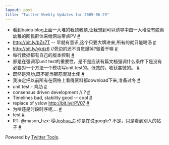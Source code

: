 ```yaml
---
layout: post
title: "Twitter Weekly Updates for 2009-06-29"
---
```


<ul class="aktt_tweet_digest">
	<li>看到baidu blog上面一大堆的我顶我顶,让我想到可以诱导中国一大堆没有脱离幼稚的网民群体来给网站带点PV <a href="http://twitter.com/Joshua_C/statuses/2370909243">#</a></li>
	<li><a href="http://bit.ly/bZs7T" rel="nofollow">http://bit.ly/bZs7T</a>
 -- 早就有意识,这个只要大牌进来,所有的就只能喝汤 <a href="http://twitter.com/Joshua_C/statuses/2366023451">#</a></li>
	<li><a href="http://bit.ly/ykdz6" rel="nofollow">http://bit.ly/ykdz6</a>
 //旁边的还不自觉爆掉?留着干嘛 <a href="http://twitter.com/Joshua_C/statuses/2355885796">#</a></li>
	<li>每行数据都有自己的版本控制 <a href="http://twitter.com/Joshua_C/statuses/2340868290">#</a></li>
	<li>都是在强调写unit test的重要性，是不是应该有篇文档强调什么条件下是没有必要对一个方法一个模块写unit test的。低效的，收获甚微的。 <a href="http://twitter.com/Joshua_C/statuses/2336566494">#</a></li>
	<li>既然是鸡肋,既不能当钢筋混凝土使 <a href="http://twitter.com/Joshua_C/statuses/2327036145">#</a></li>
	<li>我决定把以前所有在网络上看得资料都download下来,准备过冬 <a href="http://twitter.com/Joshua_C/statuses/2325049439">#</a></li>
	<li>unit test - 鸡肋 <a href="http://twitter.com/Joshua_C/statuses/2323740503">#</a></li>
	<li>consensus driven development // ? <a href="http://twitter.com/Joshua_C/statuses/2323517357">#</a></li>
	<li>Timelines bad, stability good -- cool <a href="http://twitter.com/Joshua_C/statuses/2323487490">#</a></li>
	<li>replace of yslow <a href="http://bit.ly/rPV07" rel="nofollow">http://bit.ly/rPV07</a> <a href="http://twitter.com/Joshua_C/statuses/2320278819">#</a></li>
	<li>为啥还是时段时序呢,... <a href="http://twitter.com/Joshua_C/statuses/2311900925">#</a></li>
	<li>test <a href="http://twitter.com/Joshua_C/statuses/2291346432">#</a></li>
	<li>RT: @mason_hzx: @<a href="http://twitter.com/Joshua_C">Joshua_C</a> 你是在说google? 不是，只是看到别人的帖子 <a href="http://twitter.com/Joshua_C/statuses/2287766859">#</a></li>
</ul>
<p class="aktt_credit">Powered by <a href="http://alexking.org/projects/wordpress">Twitter Tools</a>.</p>